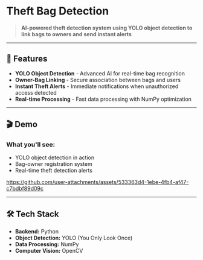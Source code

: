 # Theft Bag Detection

> **AI-powered theft detection system using YOLO object detection to link bags to owners and send instant alerts**

---

## 🚀 Features

- **YOLO Object Detection** - Advanced AI for real-time bag recognition
- **Owner-Bag Linking** - Secure association between bags and users
- **Instant Theft Alerts** - Immediate notifications when unauthorized access detected
- **Real-time Processing** - Fast data processing with NumPy optimization

---

## 🎬 Demo

### What you'll see:

- YOLO object detection in action
- Bag-owner registration system
- Real-time theft detection alerts


https://github.com/user-attachments/assets/533363d4-1ebe-4fb4-af47-c7bdbf89d09c



---

## 🛠 Tech Stack

- **Backend:** Python
- **Object Detection:** YOLO (You Only Look Once)
- **Data Processing:** NumPy
- **Computer Vision:** OpenCV
